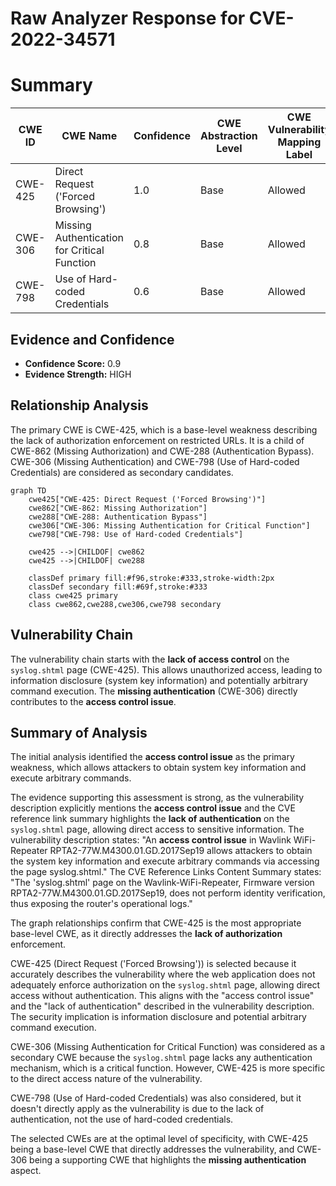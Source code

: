 # Raw Analyzer Response for CVE-2022-34571

# Summary
| CWE ID | CWE Name | Confidence | CWE Abstraction Level | CWE Vulnerability Mapping Label | CWE-Vulnerability Mapping Notes |
|---|---|---|---|---|---|
| CWE-425 | Direct Request ('Forced Browsing') | 1.0 | Base | Allowed | Primary CWE |
| CWE-306 | Missing Authentication for Critical Function | 0.8 | Base | Allowed | Secondary Candidate |
| CWE-798 | Use of Hard-coded Credentials | 0.6 | Base | Allowed | Secondary Candidate |

## Evidence and Confidence

*   **Confidence Score:** 0.9
*   **Evidence Strength:** HIGH

## Relationship Analysis
The primary CWE is CWE-425, which is a base-level weakness describing the lack of authorization enforcement on restricted URLs. It is a child of CWE-862 (Missing Authorization) and CWE-288 (Authentication Bypass). CWE-306 (Missing Authentication) and CWE-798 (Use of Hard-coded Credentials) are considered as secondary candidates.

```mermaid
graph TD
    cwe425["CWE-425: Direct Request ('Forced Browsing')"]
    cwe862["CWE-862: Missing Authorization"]
    cwe288["CWE-288: Authentication Bypass"]
    cwe306["CWE-306: Missing Authentication for Critical Function"]
    cwe798["CWE-798: Use of Hard-coded Credentials"]
    
    cwe425 -->|CHILDOF| cwe862
    cwe425 -->|CHILDOF| cwe288

    classDef primary fill:#f96,stroke:#333,stroke-width:2px
    classDef secondary fill:#69f,stroke:#333
    class cwe425 primary
    class cwe862,cwe288,cwe306,cwe798 secondary
```

## Vulnerability Chain
The vulnerability chain starts with the **lack of access control** on the `syslog.shtml` page (CWE-425). This allows unauthorized access, leading to information disclosure (system key information) and potentially arbitrary command execution. The **missing authentication** (CWE-306) directly contributes to the **access control issue**.

## Summary of Analysis
The initial analysis identified the **access control issue** as the primary weakness, which allows attackers to obtain system key information and execute arbitrary commands.

The evidence supporting this assessment is strong, as the vulnerability description explicitly mentions the **access control issue** and the CVE reference link summary highlights the **lack of authentication** on the `syslog.shtml` page, allowing direct access to sensitive information. The vulnerability description states: "An **access control issue** in Wavlink WiFi-Repeater RPTA2-77W.M4300.01.GD.2017Sep19 allows attackers to obtain the system key information and execute arbitrary commands via accessing the page syslog.shtml." The CVE Reference Links Content Summary states: "The 'syslog.shtml' page on the Wavlink-WiFi-Repeater, Firmware version RPTA2-77W.M4300.01.GD.2017Sep19, does not perform identity verification, thus exposing the router's operational logs."

The graph relationships confirm that CWE-425 is the most appropriate base-level CWE, as it directly addresses the **lack of authorization** enforcement.

CWE-425 (Direct Request ('Forced Browsing')) is selected because it accurately describes the vulnerability where the web application does not adequately enforce authorization on the `syslog.shtml` page, allowing direct access without authentication. This aligns with the "access control issue" and the "lack of authentication" described in the vulnerability description. The security implication is information disclosure and potential arbitrary command execution.

CWE-306 (Missing Authentication for Critical Function) was considered as a secondary CWE because the `syslog.shtml` page lacks any authentication mechanism, which is a critical function. However, CWE-425 is more specific to the direct access nature of the vulnerability.

CWE-798 (Use of Hard-coded Credentials) was also considered, but it doesn't directly apply as the vulnerability is due to the lack of authentication, not the use of hard-coded credentials.

The selected CWEs are at the optimal level of specificity, with CWE-425 being a base-level CWE that directly addresses the vulnerability, and CWE-306 being a supporting CWE that highlights the **missing authentication** aspect.